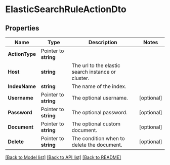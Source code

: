 # ElasticSearchRuleActionDto

## Properties

Name | Type | Description | Notes
------------ | ------------- | ------------- | -------------
**ActionType** | Pointer to **string** |  | 
**Host** | **string** | The url to the elastic search instance or cluster. | 
**IndexName** | **string** | The name of the index. | 
**Username** | Pointer to **string** | The optional username. | [optional] 
**Password** | Pointer to **string** | The optional password. | [optional] 
**Document** | Pointer to **string** | The optional custom document. | [optional] 
**Delete** | Pointer to **string** | The condition when to delete the document. | [optional] 

[[Back to Model list]](../README.md#documentation-for-models) [[Back to API list]](../README.md#documentation-for-api-endpoints) [[Back to README]](../README.md)



